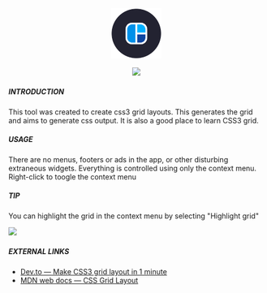<p align="center">
  <a href="https://layout-master.now.sh/" target="_blank" rel="noopener noreferrer">
    <img width="100" src="https://raw.githubusercontent.com/vaheqelyan/layout-master/master/static/logo-192.png" alt="Layout-master logo"></a>
</p>

<p align="center">
  <a><img src="https://img.shields.io/website/https/layout-master.now.sh?style=for-the-badge"/></a>
</p>
    
##### INTRODUCTION

This tool was created to create css3 grid layouts. This generates the grid and aims to generate css output. It is also a good place to learn CSS3 grid.

##### USAGE

There are no menus, footers or ads in the app, or other disturbing extraneous widgets.
Everything is controlled using only the context menu. Right-click to toogle the context menu

##### TIP

You can highlight the grid in the context menu by selecting "Highlight grid"

![](https://res.cloudinary.com/dmtrk3yns/image/upload/c_scale,h_388,q_auto/v1566135912/grid-maker/ezgif-2-a3ef207c2eec.gif)

##### EXTERNAL LINKS

- [Dev.to — Make CSS3 grid layout in 1 minute]()
- [MDN web docs — CSS Grid Layout](https://developer.mozilla.org/en-US/docs/Web/CSS/CSS_Grid_Layout)